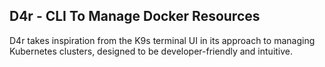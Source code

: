 ## D4r - CLI To Manage Docker Resources

D4r takes inspiration from the K9s terminal UI in its approach to managing Kubernetes clusters, designed to be developer-friendly and intuitive.
